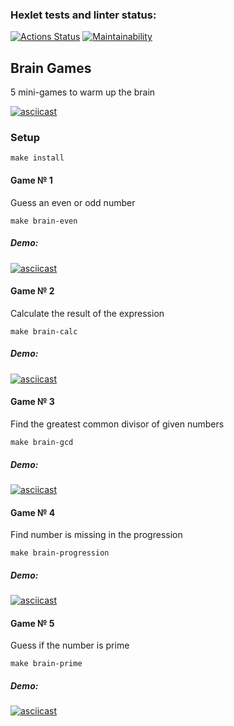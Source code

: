 ### Hexlet tests and linter status:
[![Actions Status](https://github.com/artprograms/php-project-45/actions/workflows/hexlet-check.yml/badge.svg)](https://github.com/artprograms/php-project-45/actions) [![Maintainability](https://api.codeclimate.com/v1/badges/fa6ec91d1c4464df267e/maintainability)](https://codeclimate.com/github/artengin/php-project-45/maintainability)
## Brain Games
5 mini-games to warm up the brain

[![asciicast](https://asciinema.org/a/4ZAxq3unTzk51OoLvpMpWkGkM.svg)](https://asciinema.org/a/4ZAxq3unTzk51OoLvpMpWkGkM)
### Setup
```
make install
```

#### Game № 1
Guess an even or odd number

```
make brain-even
```

##### Demo:
[![asciicast](https://asciinema.org/a/9Lo9HS4n3rASFIcn3KtviL1XZ.svg)](https://asciinema.org/a/9Lo9HS4n3rASFIcn3KtviL1XZ)


#### Game № 2
Calculate the result of the expression

```
make brain-calc
```

##### Demo:
[![asciicast](https://asciinema.org/a/9Lo9HS4n3rASFIcn3KtviL1XZ.svg)](https://asciinema.org/a/9Lo9HS4n3rASFIcn3KtviL1XZ)


#### Game № 3
Find the greatest common divisor of given numbers

```
make brain-gcd
```

##### Demo:
[![asciicast](https://asciinema.org/a/ACXbWx9BdiZrloI2CmZ7Wm43o.svg)](https://asciinema.org/a/ACXbWx9BdiZrloI2CmZ7Wm43o)


#### Game № 4
Find number is missing in the progression

```
make brain-progression
```

##### Demo:
[![asciicast](https://asciinema.org/a/OcVy0XDZ6lvlbme4tXF1XRuKf.svg)](https://asciinema.org/a/OcVy0XDZ6lvlbme4tXF1XRuKf)


#### Game № 5
Guess if the number is prime

```
make brain-prime
```

##### Demo:
[![asciicast](https://asciinema.org/a/Jzt4JD5xyf4BQXy0CFkNqYR3Q.svg)](https://asciinema.org/a/Jzt4JD5xyf4BQXy0CFkNqYR3Q)
